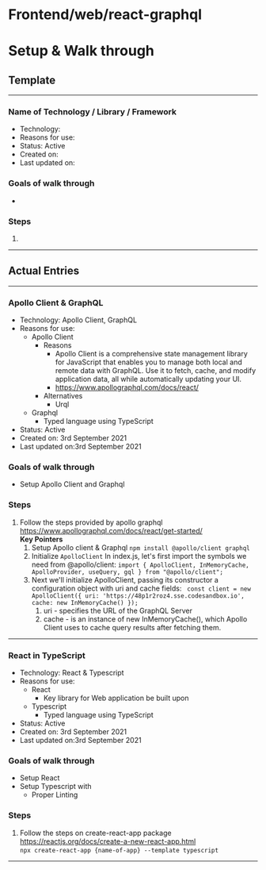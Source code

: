 # Frontend/web/react-graphql
# Setup & Walk through


## Template

--------------------------------

### Name of Technology / Library / Framework
- Technology:
- Reasons for use: 
- Status: Active
- Created on:
- Last updated on: 

### Goals of walk through
- 

### Steps
1.  

--------------------------------

## Actual Entries

--------------------------------

### Apollo Client & GraphQL
- Technology: Apollo Client, GraphQL
- Reasons for use:
    - Apollo Client
        - Reasons
          - Apollo Client is a comprehensive state management library
            for JavaScript that enables you to manage both local and remote data with GraphQL. Use it to fetch, cache, and modify application data, all while automatically updating your UI.
          - https://www.apollographql.com/docs/react/
        - Alternatives
          - Urql
    - Graphql
        - Typed language using TypeScript
- Status: Active
- Created on: 3rd September 2021
- Last updated on:3rd September 2021

### Goals of walk through
- Setup Apollo Client and Graphql

### Steps
1. Follow the steps provided by apollo graphql
   https://www.apollographql.com/docs/react/get-started/ <br>
    **Key Pointers**
   1. Setup Apollo client & Graphql
      ```npm install @apollo/client graphql```
   2. Initialize `ApolloClient`
      In index.js, let's first import the symbols we need from @apollo/client:
      `import {
         ApolloClient,
         InMemoryCache,
         ApolloProvider,
         useQuery,
         gql
       } from "@apollo/client";`
   3. Next we'll initialize ApolloClient, passing its constructor a configuration object with uri and cache fields:
        `  const client = new ApolloClient({
             uri: 'https://48p1r2roz4.sse.codesandbox.io',
             cache: new InMemoryCache()
           });
      `
      1. uri - specifies the URL of the GraphQL Server
      2. cache - is an instance of new InMemoryCache(), which Apollo Client
         uses to cache query results after fetching them.
   

--------------------------------

### React in TypeScript
- Technology: React & Typescript
- Reasons for use:
  - React
    - Key library for Web application be built upon
  - Typescript
    - Typed language using TypeScript
- Status: Active
- Created on: 3rd September 2021
- Last updated on:3rd September 2021

### Goals of walk through
- Setup React
- Setup Typescript with
  - Proper Linting

### Steps
1. Follow the steps on create-react-app package
   https://reactjs.org/docs/create-a-new-react-app.html <br>
   ```npx create-react-app {name-of-app} --template typescript```

--------------------------------
